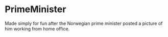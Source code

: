 # PrimeMinister
Made simply for fun after the Norwegian prime minister posted a picture of him working from home office.
